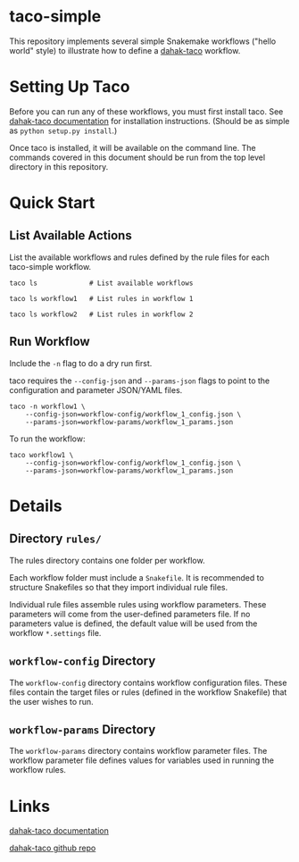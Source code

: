 # taco-simple

This repository implements several simple Snakemake workflows
("hello world" style) to illustrate how to define a 
[dahak-taco](https://github.com/dahak-metagenomics/dahak-taco)
workflow.


# Setting Up Taco

Before you can run any of these workflows, you must first 
install taco. See [dahak-taco documentation](https://dahak-metagenomics.github.io/dahak-taco)
for installation instructions. (Should be as simple as
`python setup.py install`.)

Once taco is installed, it will be available on the 
command line. The commands covered in this document
should be run from the top level directory in 
this repository.


# Quick Start

## List Available Actions

List the available workflows and rules 
defined by the rule files for each 
taco-simple workflow.

```
taco ls             # List available workflows

taco ls workflow1   # List rules in workflow 1

taco ls workflow2   # List rules in workflow 2
```

## Run Workflow

Include the `-n` flag to do a dry run first.

taco requires the `--config-json` and `--params-json` 
flags to point to the configuration and parameter
JSON/YAML files.

```
taco -n workflow1 \
    --config-json=workflow-config/workflow_1_config.json \
    --params-json=workflow-params/workflow_1_params.json
```

To run the workflow:

```
taco workflow1 \
    --config-json=workflow-config/workflow_1_config.json \
    --params-json=workflow-params/workflow_1_params.json
```



# Details

## Directory `rules/` 

The rules directory contains one folder per workflow.

Each workflow folder must include a `Snakefile`.
It is recommended to structure Snakefiles so that 
they import individual rule files. 

Individual rule files assemble rules using workflow 
parameters. These parameters will come from the 
user-defined parameters file. If no parameters value
is defined, the default value will be used from the 
workflow `*.settings` file.

## `workflow-config` Directory

The `workflow-config` directory contains workflow 
configuration files. These files contain the 
target files or rules (defined in the workflow 
Snakefile) that the user wishes to run.

## `workflow-params` Directory

The `workflow-params` directory contains workflow
parameter files. The workflow parameter file defines
values for variables used in running the workflow
rules.



# Links

[dahak-taco documentation](https://dahak-metagenomics.github.io/dahak-taco/)

[dahak-taco github repo](https://github.com/dahak-metagenomics/dahak-taco)

